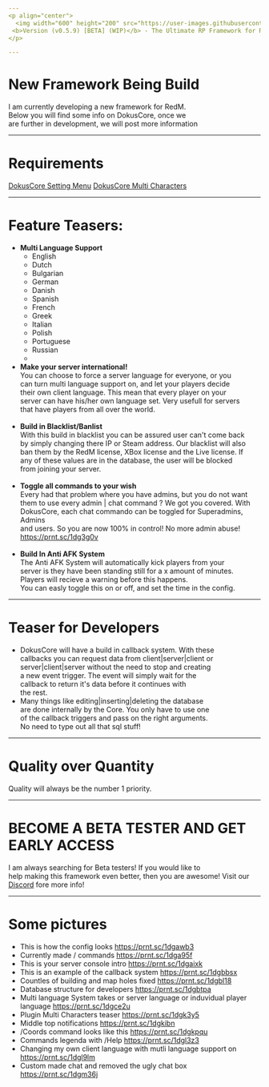 ```yaml
---
<p align="center">
  <img width="600" height="200" src="https://user-images.githubusercontent.com/49053928/111937011-2e9b8080-8ac7-11eb-914a-a0d94380d611.gif"><br>
 <b>Version (v0.5.9) [BETA] (WIP)</b> - The Ultimate RP Framework for RedM.
</p>

---
```

# New Framework Being Build
I am currently developing a new framework for RedM. <br>
Below you will find some info on DokusCore, once we <br>
are further in development, we will post more information

---
# Requirements
[DokusCore Setting Menu](https://github.com/DokusCore/DokusCore--SettingsMenu)
[DokusCore Multi Characters](https://github.com/DokusCore/DokusCore--MultiCharacters)

---
# Feature Teasers:
- **Multi Language Support**
  - English
  - Dutch
  - Bulgarian
  - German
  - Danish
  - Spanish
  - French
  - Greek
  - Italian
  - Polish
  - Portuguese
  - Russian
  -
- **Make your server international!** <br>
You can choose to force a server language for everyone, or you<br>
can turn multi language support on, and let your players decide <br>
their own client language. This mean that every player on your <br>
server can have his/her own language set. Very usefull for servers<br>
that have players from all over the world.<br><br>
- **Build in Blacklist/Banlist** <br>
With this build in blacklist you can be assured user can't come back<br>
by simply changing there IP or Steam address. Our blacklist will also <br>
ban them by the RedM license, XBox license and the Live license. If <br>
any of these values are in the database, the user will be blocked<br>
from joining your server.<br><br>
- **Toggle all commands to your wish** <br>
Every had that problem where you have admins, but you do not want<br>
them to use every admin | chat command ? We got you covered. With <br>
DokusCore, each chat commando can be toggled for Superadmins, Admins<br>
and users. So you are now 100% in control! No more admin abuse!<br>
https://prnt.sc/1dg3g0v <br> <br>
- **Build In Anti AFK System** <br>
The Anti AFK System will automatically kick players from your <br>
server is they have been standing still for a x amount of minutes.<br>
Players will recieve a warning before this happens.<br>
You can easly toggle this on or off, and set the time in the config.<br>

---
# Teaser for Developers <br>
* DokusCore will have a build in callback system. With these<br>
  callbacks you can request data from client|server|client or <br>
  server|client|server without the need to stop and creating<br>
  a new event trigger. The event will simply wait for the <br>
  callback to return it's data before it continues with<br>
  the rest.
* Many things like editing|inserting|deleting the database<br>
  are done internally by the Core. You only have to use one <br>
  of the callback triggers and pass on the right arguments.<br>
  No need to type out all that sql stuff!

---
# Quality over Quantity <br>
Quality will always be the number 1 priority.

---
# BECOME A BETA TESTER AND GET EARLY ACCESS
I am always searching for Beta testers! If you would like to <br>
help making this framework even better, then you are awesome!
Visit our [Discord](https://discord.io/dokuscore) fore more info!

---
# Some pictures
- This is how the config looks https://prnt.sc/1dgawb3
- Currently made / commands https://prnt.sc/1dga95f
- This is your server console intro https://prnt.sc/1dgaixk
- This is an example of the callback system https://prnt.sc/1dgbbsx
- Countles of building and map holes fixed https://prnt.sc/1dgbl18
- Database structure for developers https://prnt.sc/1dgbtpa
- Multi language System takes or server language or induvidual player language https://prnt.sc/1dgce2u
- Plugin Multi Characters teaser https://prnt.sc/1dgk3y5
- Middle top notifications https://prnt.sc/1dgkibn
- /Coords command looks like this https://prnt.sc/1dgkpqu
- Commands legenda with /Help https://prnt.sc/1dgl3z3
- Changing my own client language with mutli language support on https://prnt.sc/1dgl9lm
- Custom made chat and removed the ugly chat box https://prnt.sc/1dgm36j
